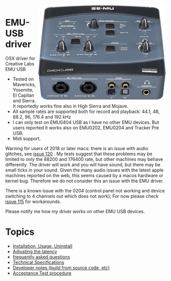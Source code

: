 <img align="right" width="400" src="E-MU_0404_USB.jpg"/>

EMU-USB driver
=============

OSX driver for Creative Labs EMU USB

* Tested on Mavericks, Yosemite, El Capitan and Sierra. It reportedly works fine also in High Sierra and Mojave.
* All sample rates are supported both for record and playback: 44.1, 48, 88.2, 96, 176.4 and 192 kHz
* I can only test on EMU0404 USB as I have no other EMU devices. But users reported it works also on EMU0202, EMU0204 and Tracker Pre USB.
* Midi support.

Warning for users of 2018 or later macs: there is an issue with audio glitches, see [issue 120](https://github.com/Wouter1/EMU-driver/issues/120) . My tests suggest that these problems may be limited to only the 88200 and 176400 rate, but other machines may behave differently. The driver will work and you will have sound, but there may be small ticks in your sound. Given the many audio issues with the latest apple machines reported on the web, this seems caused by a macos hardware or kernel bug. Therefore we do not consider this an issue with the EMU driver.

There is a known issue with the 0204 (control panel not working and device switching to 4 channels out which does not work); For now please check  [issue 115](https://github.com/Wouter1/EMU-driver/issues/115) for workarounds. 

Please notify me how my driver works on other EMU USB devices.

Topics
========
 * <a href="Install.md">Installation, Usage, Uninstall</a>
 * <a href="Latency.md">Adjusting the latency</a>
 * <a href="FAQ.md">frequently asked questions</a> 
 * <a href="TechSpecs.md">Technical Specifications</a>
 * <a href="Developer.md">Developer notes (build from source code, etc)</a>
 * <a href="Acceptance.md">Acceptance Test procedure</a>


